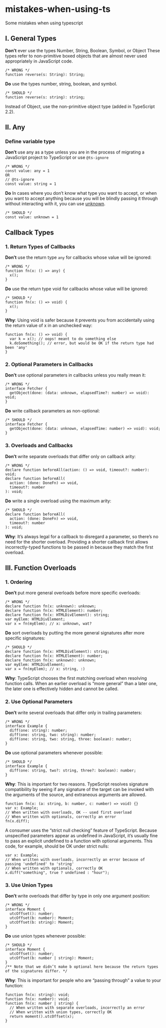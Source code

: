 # mistakes-when-using-ts
Some mistakes when using typescript

## I. General Types

**Don’t** ever use the types Number, String, Boolean, Symbol, or Object These types refer 
to non-primitive boxed objects that are almost never used appropriately in JavaScript code.
```
/* WRONG */
function reverse(s: String): String;
```
**Do** use the types number, string, boolean, and symbol.
```
/* SHOULD */
function reverse(s: string): string;
```
Instead of Object, use the non-primitive object type (added in TypeScript 2.2).

## II. Any

### Define variable type

**Don’t** use any as a type unless you are in the process of migrating a JavaScript project to TypeScript or use `@ts-ignore`
```
/* WRONG */
const value: any = 1
OR
// @ts-ignore
const value: string = 1
```
**Do** In cases where you don’t know what type you want to accept, 
or when you want to accept anything because you will be blindly passing it through without interacting with it, 
you can use [unknown](https://www.typescriptlang.org/play/#example/unknown-and-never).
```
/* SHOULD */
const value: unknown = 1
```

## Callback Types

### 1. Return Types of Callbacks

**Don’t** use the return type `any` for callbacks whose value will be ignored:
```
/* WRONG */
function fn(x: () => any) {
  x();
}
```
**Do** use the return type void for callbacks whose value will be ignored:
```
/* SHOULD */
function fn(x: () => void) {
  x();
}
```
**Why**: Using void is safer because it prevents you from accidentally using the return value of x in an unchecked way:
```
function fn(x: () => void) {
  var k = x(); // oops! meant to do something else
  k.doSomething(); // error, but would be OK if the return type had been 'any'
}
```

### 2. Optional Parameters in Callbacks

**Don’t** use optional parameters in callbacks unless you really mean it:
```
/* WRONG */
interface Fetcher {
  getObject(done: (data: unknown, elapsedTime?: number) => void): void;
}
```
**Do** write callback parameters as non-optional:
```
/* SHOULD */
interface Fetcher {
  getObject(done: (data: unknown, elapsedTime: number) => void): void;
}
```

### 3. Overloads and Callbacks

**Don’t** write separate overloads that differ only on callback arity:
```
/* WRONG */
declare function beforeAll(action: () => void, timeout?: number): void;
declare function beforeAll(
  action: (done: DoneFn) => void,
  timeout?: number
): void;
```
**Do** write a single overload using the maximum arity:
```
/* SHOULD */
declare function beforeAll(
  action: (done: DoneFn) => void,
  timeout?: number
): void;
```
**Why**: It’s always legal for a callback to disregard a parameter, 
so there’s no need for the shorter overload. 
Providing a shorter callback first allows incorrectly-typed functions to be passed in 
because they match the first overload.

## III. Function Overloads

### 1. Ordering

**Don’t** put more general overloads before more specific overloads:
```
/* WRONG */
declare function fn(x: unknown): unknown;
declare function fn(x: HTMLElement): number;
declare function fn(x: HTMLDivElement): string;
var myElem: HTMLDivElement;
var x = fn(myElem); // x: unknown, wat?
```
**Do** sort overloads by putting the more general signatures after more specific signatures:
```
/* SHOULD */
declare function fn(x: HTMLDivElement): string;
declare function fn(x: HTMLElement): number;
declare function fn(x: unknown): unknown;
var myElem: HTMLDivElement;
var x = fn(myElem); // x: string, :)
```
**Why**: TypeScript chooses the first matching overload when resolving function calls. 
When an earlier overload is “more general” than a later one, 
the later one is effectively hidden and cannot be called.

### 2. Use Optional Parameters

**Don’t** write several overloads that differ only in trailing parameters:
```
/* WRONG */
interface Example {
  diff(one: string): number;
  diff(one: string, two: string): number;
  diff(one: string, two: string, three: boolean): number;
}
```
**Do** use optional parameters whenever possible:
```
/* SHOULD */
interface Example {
  diff(one: string, two?: string, three?: boolean): number;
}
```
**Why**: This is important for two reasons.
TypeScript resolves signature compatibility by seeing 
if any signature of the target can be invoked with the arguments of the source, 
and extraneous arguments are allowed.
```
function fn(x: (a: string, b: number, c: number) => void) {}
var x: Example;
// When written with overloads, OK -- used first overload
// When written with optionals, correctly an error
fn(x.diff);
```
A consumer uses the “strict null checking” feature of TypeScript. 
Because unspecified parameters appear as undefined in JavaScript, 
it’s usually fine to pass an explicit undefined to a function with optional arguments. 
This code, for example, should be OK under strict nulls:
```
var x: Example;
// When written with overloads, incorrectly an error because of passing 'undefined' to 'string'
// When written with optionals, correctly OK
x.diff("something", true ? undefined : "hour");
```

### 3. Use Union Types

**Don’t** write overloads that differ by type in only one argument position:
```
/* WRONG */
interface Moment {
  utcOffset(): number;
  utcOffset(b: number): Moment;
  utcOffset(b: string): Moment;
}
```
**Do** use union types whenever possible:
```
/* SHOULD */
interface Moment {
  utcOffset(): number;
  utcOffset(b: number | string): Moment;
}
/** Note that we didn’t make b optional here because the return types of the signatures differ. */
```
**Why**: This is important for people who are “passing through” a value to your function:
```
function fn(x: string): void;
function fn(x: number): void;
function fn(x: number | string) {
  // When written with separate overloads, incorrectly an error
  // When written with union types, correctly OK
  return moment().utcOffset(x);
}
```